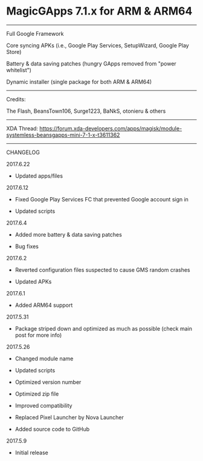 # MagicGApps 7.1.x for ARM & ARM64



***
Full Google Framework

Core syncing APKs (i.e., Google Play Services, SetupWizard, Google Play Store)

Battery & data saving patches (hungry GApps removed from "power whitelist")

Dynamic installer (single package for both ARM & ARM64)



***
Credits:

The Flash, BeansTown106, Surge1223, BaNkS, otonieru & others



***
XDA Thread: https://forum.xda-developers.com/apps/magisk/module-systemless-beansgapps-mini-7-1-x-t3611362



***
CHANGELOG


2017.6.22

* Updated apps/files


2017.6.12

* Fixed Google Play Services FC that prevented Google account sign in

* Updated scripts


2017.6.4

* Added more battery & data saving patches

* Bug fixes


2017.6.2

* Reverted configuration files suspected to cause GMS random crashes

* Updated APKs


2017.6.1

* Added ARM64 support


2017.5.31

* Package striped down and optimized as much as possible (check main post for more info)


2017.5.26

* Changed module name 

* Updated scripts 

* Optimized version number 

* Optimized zip file

* Improved compatibility 

* Replaced Pixel Launcher by Nova Launcher 

* Added source code to GitHub


2017.5.9

* Initial release
